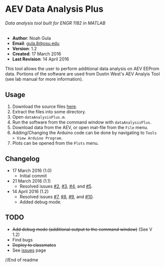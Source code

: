 # AEV Data Analysis Plus
###### Data analysis tool built for ENGR 1182 in MATLAB

- **Author**: Noah Gula
- **Email**: gula.8@osu.edu
- **Version**: 1.2
- **Created**: 17 March 2016
- **Last Revision**: 14 April 2016

This tool allows the user to perform additional data analysis on AEV EEProm data. Portions of the software are used from Dustin West's AEV Analyis Tool (see lab manual for more information). 

## Usage
1. Download the source files [here](https://github.com/gulanr/dataAnalysisPlus/archive/master.zip).
2. Extract the files into some directory.
3. Open `dataAnalysisPlus.m`.
4. Run the software from the command window with `dataAnalysisPlus`.
5. Download data from the AEV, or open mat-file from the `File` menu.
6. Adding/Changing the Arduino code can be done by navigating to `Tools > View Arduino Program`.
7. Plots can be opened from the `Plots` menu.

## Changelog
- 17 March 2016 (1.0)
  - Initial commit
- 21 March 2016 (1.1)
  - Resolved issues [#2](https://github.com/gulanr/dataAnalysisPlus/issues/2), [#3](https://github.com/gulanr/dataAnalysisPlus/issues/3), [#4](https://github.com/gulanr/dataAnalysisPlus/issues/4), and [#5](https://github.com/gulanr/dataAnalysisPlus/issues/5).
- 14 April 2016 (1.2)
  - Resolved issues [#7](https://github.com/gulanr/dataAnalysisPlus/issues/7), [#8](https://github.com/gulanr/dataAnalysisPlus/issues/8), [#9](https://github.com/gulanr/dataAnalysisPlus/issues/9), and [#10](https://github.com/gulanr/dataAnalysisPlus/issues/10).
  - Added debug mode.

## TODO
- ~~Add debug mode (additional output to the command window)~~ (See V 1.2)
- Find bugs
- ~~Deploy to classmates~~
- See [issues](https://github.com/gulanr/dataAnalysisPlus/issues) page

//End of readme
